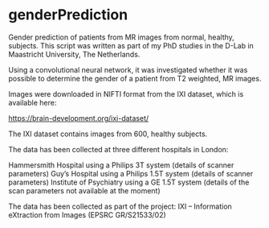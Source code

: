 # genderPrediction
Gender prediction of patients from MR images from normal, healthy, subjects. 
This script was written as part of my PhD studies in the D-Lab in Maastricht University, The Netherlands. 

Using a convolutional neural network, it was investigated whether it was possible to determine the gender of a patient from T2 weighted, MR images. 

Images were downloaded in NIFTI format from the IXI dataset, which is available here:

https://brain-development.org/ixi-dataset/ 

The IXI dataset contains images from 600, healthy subjects.

The data has been collected at three different hospitals in London:

Hammersmith Hospital using a Philips 3T system (details of scanner parameters)
Guy’s Hospital using a Philips 1.5T system (details of scanner parameters)
Institute of Psychiatry using a GE 1.5T system (details of the scan parameters not available at the moment)

The data has been collected as part of the project:
IXI – Information eXtraction from Images (EPSRC GR/S21533/02)
